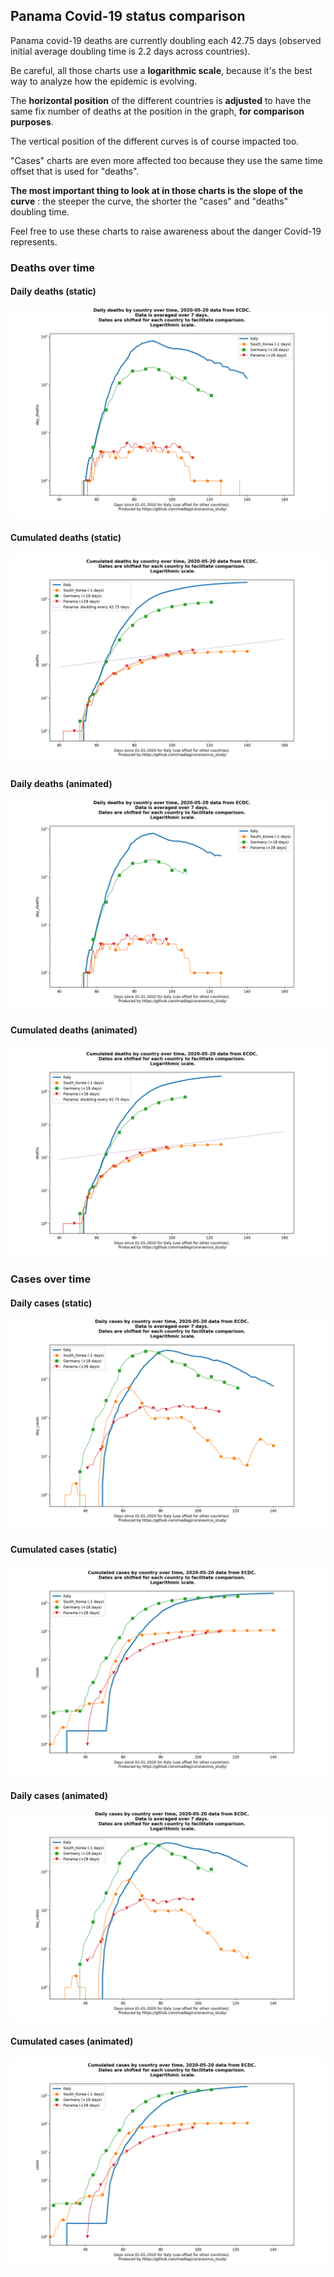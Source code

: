 ## Panama Covid-19 status comparison 

Panama covid-19 deaths are currently doubling each 42.75 days (observed initial average doubling time is 2.2 days across countries).



Be careful, all those charts use a **logarithmic scale**, because it's the best way to analyze how the epidemic is evolving.
 
The **horizontal position** of the different countries is **adjusted** to have the same fix number of deaths at the position in the graph, **for comparison purposes**.

The vertical position of the different curves is of course impacted too.

"Cases" charts are even more affected too because they use the same time offset that is used for "deaths".

**The most important thing to look at in those charts is the slope of the curve** : the steeper the curve, the shorter the "cases" and "deaths" doubling time.

Feel free to use these charts to raise awareness about the danger Covid-19 represents. 


 
### Deaths over time
 
#### Daily deaths (static)
![Panama covid-19 daily deaths static chart](https://raw.githubusercontent.com/madlag/coronavirus_study/master/notebooks/graphs/2020-05-20/countries/Panama/2020-05-20_Panama_day_deaths.png "Panama covid-19 day_deaths static chart")   
 
#### Cumulated deaths (static)
![Panama covid-19 cumulated deaths static chart](https://raw.githubusercontent.com/madlag/coronavirus_study/master/notebooks/graphs/2020-05-20/countries/Panama/2020-05-20_Panama_deaths.png "Panama covid-19 deaths static chart")   
 
#### Daily deaths (animated)
![Panama covid-19 daily deaths animated chart](https://raw.githubusercontent.com/madlag/coronavirus_study/master/notebooks/graphs/2020-05-20/countries/Panama/2020-05-20_Panama_day_deaths.gif "Panama covid-19 day_deaths animated chart")   
 
#### Cumulated deaths (animated)
![Panama covid-19 cumulated deaths animated chart](https://raw.githubusercontent.com/madlag/coronavirus_study/master/notebooks/graphs/2020-05-20/countries/Panama/2020-05-20_Panama_deaths.gif "Panama covid-19 deaths animated chart")   

 
### Cases over time
 
#### Daily cases (static)
![Panama covid-19 daily cases static chart](https://raw.githubusercontent.com/madlag/coronavirus_study/master/notebooks/graphs/2020-05-20/countries/Panama/2020-05-20_Panama_day_cases.png "Panama covid-19 day_cases static chart")   
 
#### Cumulated cases (static)
![Panama covid-19 cumulated cases static chart](https://raw.githubusercontent.com/madlag/coronavirus_study/master/notebooks/graphs/2020-05-20/countries/Panama/2020-05-20_Panama_cases.png "Panama covid-19 cases static chart")   
 
#### Daily cases (animated)
![Panama covid-19 daily cases animated chart](https://raw.githubusercontent.com/madlag/coronavirus_study/master/notebooks/graphs/2020-05-20/countries/Panama/2020-05-20_Panama_day_cases.gif "Panama covid-19 day_cases animated chart")   
 
#### Cumulated cases (animated)
![Panama covid-19 cumulated cases animated chart](https://raw.githubusercontent.com/madlag/coronavirus_study/master/notebooks/graphs/2020-05-20/countries/Panama/2020-05-20_Panama_cases.gif "Panama covid-19 cases animated chart")   

